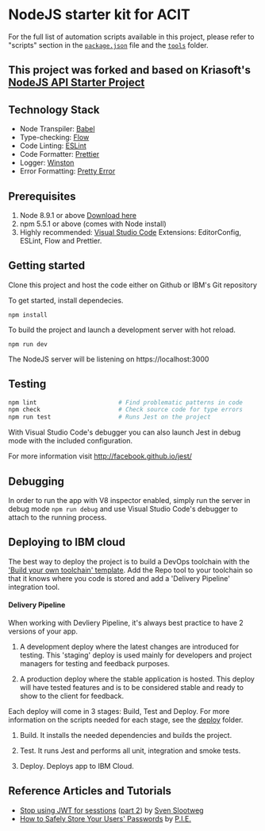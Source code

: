 # NodeJS starter kit for ACIT

For the full list of automation scripts available in this project, please refer to "scripts"
section in the [`package.json`](./package.json) file and the [`tools`](./tools) folder.

## This project was forked and based on Kriasoft's [NodeJS API Starter Project](https://github.com/kriasoft/nodejs-api-starter)

## Technology Stack

* Node Transpiler: [Babel](https://babeljs.io/)
* Type-checking: [Flow](https://flow.org/)
* Code Linting: [ESLint](https://eslint.org/)
* Code Formatter: [Prettier](https://github.com/prettier/prettier)
* Logger: [Winston](https://github.com/winstonjs/winston)
* Error Formatting: [Pretty Error](https://github.com/AriaMinaei/pretty-error)

## Prerequisites 

1) Node 8.9.1 or above [Download here](https://nodejs.org/en/download/)
2) npm 5.5.1 or above (comes with Node install)
3) Highly recommended: [Visual Studio Code](https://code.visualstudio.com/) Extensions: EditorConfig, ESLint, Flow and Prettier.

## Getting started
Clone this project and host the code either on Github or IBM's Git repository

To get started, install dependecies.

`npm install` 

To build the project and launch a development server with hot reload.

`npm run dev`

The NodeJS server will be listening on https://localhost:3000

## Testing

```bash
npm lint                       # Find problematic patterns in code
npm check                      # Check source code for type errors
npm run test                   # Runs Jest on the project
```

With Visual Studio Code's debugger you can also launch Jest in debug mode with the included configuration.

For more information visit http://facebook.github.io/jest/

## Debugging

In order to run the app with V8 inspector enabled, simply run the server in debug mode `npm run debug` and use Visual Studio Code's debugger to attach to the running process.

## Deploying to IBM cloud

The best way to deploy the project is to build a DevOps toolchain with the ['Build your own toolchain' template](https://console.bluemix.net/devops/create). Add the Repo tool to your toolchain so that it knows where you code is stored and add a 'Delivery Pipeline' integration tool.

#### Delivery Pipeline
When working with Devliery Pipeline, it's always best practice to have 2 versions of your app. 

1) A development deploy where the latest changes are introduced for testing. This 'staging' deploy is used mainly for developers and project managers for testing and feedback purposes.

2) A production deploy where the stable application is hosted. This deploy will have tested features and is to be considered stable and ready to show to the client for feedback. 

Each deploy will come in 3 stages: Build, Test and Deploy. For more information on the scripts needed for each stage, see the [deploy](./deploy) folder. 

1) Build. It installs the needed dependencies and builds the project. 

2) Test. It runs Jest and performs all unit, integration and smoke tests.

3) Deploy. Deploys app to IBM Cloud.

## Reference Articles and Tutorials

* [Stop using JWT for sesstions](http://cryto.net/~joepie91/blog/2016/06/13/stop-using-jwt-for-sessions/)
  ([part 2](http://cryto.net/~joepie91/blog/2016/06/19/stop-using-jwt-for-sessions-part-2-why-your-solution-doesnt-work/))
  by [Sven Slootweg](https://github.com/joepie91)
* [How to Safely Store Your Users' Passwords](https://paragonie.com/blog/2016/02/how-safely-store-password-in-2016) by [P.I.E.](https://paragonie.com/)

